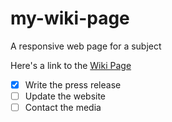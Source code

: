 # my-wiki-page
 A responsive web page for a subject

Here's a link to the [Wiki Page](https://alontzafari.github.io/my-wiki-page/)

- [x] Write the press release
- [ ] Update the website
- [ ] Contact the media
